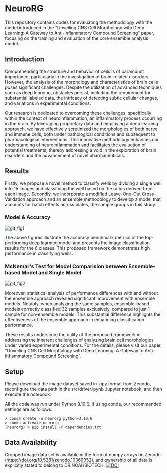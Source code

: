 # NeuroRG
This repository contains codes for evaluating the methodology with the model introduced in the "Unveiling CNS Cell Morphology with Deep Learning: A Gateway to Anti-Inflammatory Compound Screening" paper, focusing on the training and evaluation of the core ensemble analysis model.

## Introduction
Comprehending the structure and behavior of cells is of paramount importance, particularly in the investigation of brain-related disorders. However, the analysis of the morphology and characteristics of brain cells poses significant challenges. Despite the utilization of advanced techniques such as deep learning, obstacles persist, including the requirement for substantial labeled data, the intricacy of detecting subtle cellular changes, and variations in experimental conditions.

Our research is dedicated to overcoming these challenges, specifically within the context of neuroinflammation, an inflammatory process occurring in the brain. By leveraging proprietary data and employing a deep learning approach, we have effectively scrutinized the morphologies of both nerve and immune cells, both under pathological conditions and subsequent to pharmacological interventions. This innovative methodology enhances our understanding of neuroinflammation and facilitates the evaluation of potential treatments, thereby addressing a void in the exploration of brain disorders and the advancement of novel pharmaceuticals.

## Results
Firstly, we propose a novel method to classify wells by dividing a single well into 15 images and classifying the well based on the ratios derived from each image. Secondly, we incorporate a modified Leave-One-Out Cross-Validation approach and an ensemble methodology to develop a model that accounts for batch effects across plates, the sample groups in this study.
### Model & Accuracy
![git_fig1](https://github.com/user-attachments/assets/154cc434-89fb-4a04-acc3-fc8f23b564a3)

The above figures illustrate the accuracy benchmark metrics of the top-performing deep learning model and presents the image classification results for the 6 classes. This proposed framework demonstrates high performance in classifying wells.
### McNemar's Test for Model Comparision between Ensemble-based Model and Single Model
![git_fig2](https://github.com/user-attachments/assets/87fd48ad-6088-480b-bb5a-b26e9379c675)

Moreover, statistical analysis of performance differences with and without the ensemble approach revealed significant improvement with ensemble models. Notably, when analyzing the same samples, ensemble-based models correctly classified 32 samples exclusively, compared to just 1 sample for non-ensemble models. This substantial difference highlights the effectiveness of the ensemble approach in enhancing classification performance. 

These results underscore the utility of the proposed framework in addressing the inherent challenges of analyzing brain cell morphologies under varied experimental conditions.
For the details, please visit our paper, "Unveiling CNS Cell Morphology with Deep Learning: A Gateway to Anti-Inflammatory Compound Screening".

## Setup
Please download the image dataset saved in .npy format from Zenodo, reconfigure the data path in the src/driver.ipynb Jupyter notebook, and then execute the notebook.


All the code was run under Python 3.10.6. If using conda, our recommended settings are as follows:
```
> conda create -n neurorg python=3.10.6
> conda activate neurorg
(neurorg) > pip install -r dependencies.txt
```

## Data Availability
Cropped image data set is available in the form of numpy arrays on Zenodo (https://doi.org/10.5281/zenodo.10369052), and ownership of all data is explicitly stated to belong to DR.NOAHBIOTECH.
[![DOI](https://zenodo.org/badge/DOI/10.5281/zenodo.10369052.svg)](https://doi.org/10.5281/zenodo.10369052)

